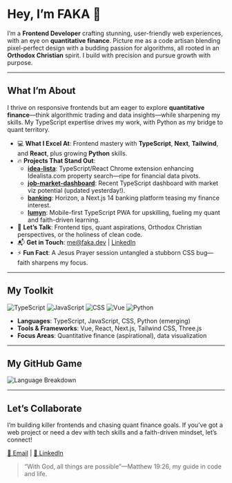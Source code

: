 # Hey, I’m FAKA 🚀

I’m a **Frontend Developer** crafting stunning, user-friendly web experiences, with an eye on **quantitative finance**. Picture me as a code artisan blending pixel-perfect design with a budding passion for algorithms, all rooted in an **Orthodox Christian** spirit. I build with precision and pursue growth with purpose.

---

## What I’m About

I thrive on responsive frontends but am eager to explore **quantitative finance**—think algorithmic trading and data insights—while sharpening my skills. My TypeScript expertise drives my work, with Python as my bridge to quant territory.

- 💻 **What I Excel At**: Frontend mastery with **TypeScript**, **Next**, **Tailwind**, and **React**, plus growing **Python** skills.
- 🔥 **Projects That Stand Out**:
  - **[idea-lista](https://github.com/IFAKA/idea-lista)**: TypeScript/React Chrome extension enhancing Idealista.com property search—ripe for financial data pivots.
  - **[job-market-dashboard](https://github.com/IFAKA/job-market-dashboard)**: Recent TypeScript dashboard with market viz potential (updated yesterday!).
  - **[banking](https://github.com/IFAKA/banking)**: Horizon, a Next.js 14 banking platform teasing my finance interest.
  - **[lumyn](https://github.com/IFAKA/lumyn)**: Mobile-first TypeScript PWA for upskilling, fueling my quant and faith-driven learning.
- 🧠 **Let’s Talk**: Frontend tips, quant aspirations, Orthodox Christian perspectives, or the holiness of clean code.
- 📬 **Get in Touch**: [me@faka.dev](mailto:facundoarenas29@gmail.com) | [LinkedIn](https://linkedin.com/in/faka)
- ⚡ **Fun Fact**: A Jesus Prayer session untangled a stubborn CSS bug—faith sharpens my focus.

---

## My Toolkit

![TypeScript](https://img.shields.io/badge/-TypeScript-3178C6?logo=typescript&logoColor=white&style=flat-square)
![JavaScript](https://img.shields.io/badge/-JavaScript-F7DF1E?logo=javascript&logoColor=black&style=flat-square)
![CSS](https://img.shields.io/badge/-CSS-1572B6?logo=css3&logoColor=white&style=flat-square)
![Vue](https://img.shields.io/badge/-Vue-4FC08D?logo=vue.js&logoColor=white&style=flat-square)
![Python](https://img.shields.io/badge/-Python-3776AB?logo=python&logoColor=white&style=flat-square)

- **Languages**: TypeScript, JavaScript, CSS, Python (emerging)
- **Tools & Frameworks**: Vue, React, Next.js, Tailwind CSS, Three.js
- **Focus Areas**: Quantitative finance (aspirational), data visualization

---

## My GitHub Game

![Language Breakdown](https://github-readme-stats.vercel.app/api/top-langs/?username=IFAKA&layout=compact&theme=gruvbox)

---

## Let’s Collaborate

I’m building killer frontends and chasing quant finance goals. If you’ve got a web project or need a dev with tech skills and a faith-driven mindset, let’s connect!

[📧 Email](mailto:facundoarenas29@gmail.com) | [🔗 LinkedIn](https://linkedin.com/in/faka)

> “With God, all things are possible”—Matthew 19:26, my guide in code and life.
